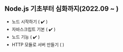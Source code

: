 Node.js 기초부터 심화까지(2022.09 ~ )
---
- 노드 시작하기 ( ✔️ )
- 자바스크립트 기본 ( ✔️ )
- 노드 기능 ( ✔️ )
- HTTP 모듈로 서버 만들기 ( )
